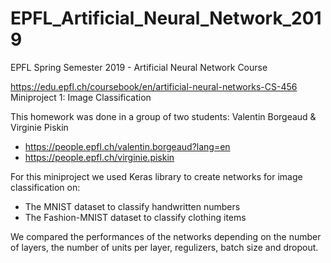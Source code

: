 # EPFL_Artificial_Neural_Network_2019
EPFL Spring Semester 2019 - Artificial Neural Network Course

https://edu.epfl.ch/coursebook/en/artificial-neural-networks-CS-456
Miniproject 1: Image Classification

This homework was done in a group of two students: Valentin Borgeaud & Virginie Piskin

- https://people.epfl.ch/valentin.borgeaud?lang=en
- https://people.epfl.ch/virginie.piskin

For this miniproject we used Keras library to create networks for image classification on:
- The MNIST dataset to classify handwritten numbers 
- The Fashion-MNIST dataset to classify clothing items

We compared the performances of the networks depending on the number of layers, the number of units per layer, regulizers, batch size and dropout.

